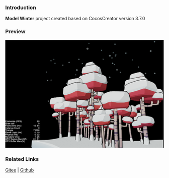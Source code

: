 ### Introduction
**Model Winter** project created based on CocosCreator version 3.7.0

### Preview
![image](../../../image/202203/2022030501.png)

### Related Links
[Gitee](https://gitee.com/mirrors_cocos-creator/example-3d/tree/v3.0/show-cases/assets/scenes) | [Github](https://github.com/cocos-creator/example-3d/tree/v3.0/show-cases/assets/scenes)